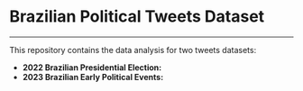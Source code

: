 # Brazilian Political Tweets Dataset
---
This repository contains the data analysis for two tweets datasets:

- __2022 Brazilian Presidential Election:__
- __2023 Brazilian Early Political Events:__

